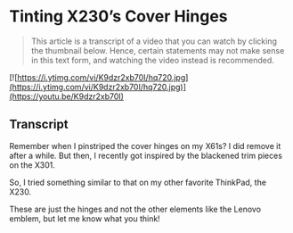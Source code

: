 # Tinting X230’s Cover Hinges

> This article is a transcript of a video that you can watch by clicking the thumbnail below. Hence, certain statements may not make sense in this text form, and watching the video instead is recommended.

[![https://i.ytimg.com/vi/K9dzr2xb70I/hq720.jpg](https://i.ytimg.com/vi/K9dzr2xb70I/hq720.jpg)](https://youtu.be/K9dzr2xb70I)

## Transcript

Remember when I pinstriped the cover hinges on my X61s? I did remove it after a while. But then, I recently got inspired by the blackened trim pieces on the X301.

So, I tried something similar to that on my other favorite ThinkPad, the X230.

These are just the hinges and not the other elements like the Lenovo emblem, but let me know what you think!

